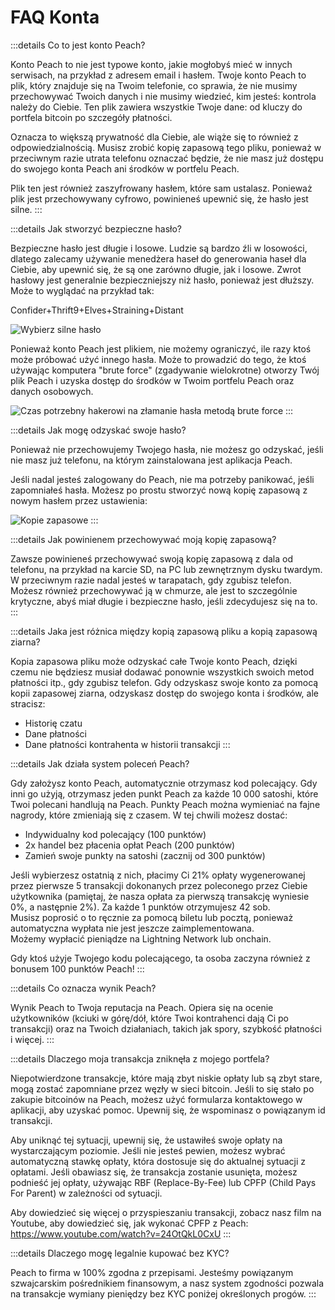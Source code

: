 # FAQ Konta

:::details Co to jest konto Peach?

Konto Peach to nie jest typowe konto, jakie mogłobyś mieć w innych serwisach, na przykład z adresem email i hasłem. Twoje konto Peach to plik, który znajduje się na Twoim telefonie, co sprawia, że nie musimy przechowywać Twoich danych i nie musimy wiedzieć, kim jesteś: kontrola należy do Ciebie. Ten plik zawiera wszystkie Twoje dane: od kluczy do portfela bitcoin po szczegóły płatności.

Oznacza to większą prywatność dla Ciebie, ale wiąże się to również z odpowiedzialnością. Musisz zrobić kopię zapasową tego pliku, ponieważ w przeciwnym razie utrata telefonu oznaczać będzie, że nie masz już dostępu do swojego konta Peach ani środków w portfelu Peach.

Plik ten jest również zaszyfrowany hasłem, które sam ustalasz. Ponieważ plik jest przechowywany cyfrowo, powinieneś upewnić się, że hasło jest silne.
:::

:::details Jak stworzyć bezpieczne hasło?

Bezpieczne hasło jest długie i losowe. Ludzie są bardzo źli w losowości, dlatego zalecamy używanie menedżera haseł do generowania haseł dla Ciebie, aby upewnić się, że są one zarówno długie, jak i losowe. Zwrot hasłowy jest generalnie bezpieczniejszy niż hasło, ponieważ jest dłuższy. Może to wyglądać na przykład tak:

Confider+Thrift9+Elves+Straining+Distant

![Wybierz silne hasło](/img/faq/account/StrongPassword.png)

Ponieważ konto Peach jest plikiem, nie możemy ograniczyć, ile razy ktoś może próbować użyć innego hasła. Może to prowadzić do tego, że ktoś używając komputera "brute force" (zgadywanie wielokrotne) otworzy Twój plik Peach i uzyska dostęp do środków w Twoim portfelu Peach oraz danych osobowych.

![Czas potrzebny hakerowi na złamanie hasła metodą brute force](/img/faq/account/PWBruteForce.png)
:::

:::details Jak mogę odzyskać swoje hasło?

Ponieważ nie przechowujemy Twojego hasła, nie możesz go odzyskać, jeśli nie masz już telefonu, na którym zainstalowana jest aplikacja Peach.

Jeśli nadal jesteś zalogowany do Peach, nie ma potrzeby panikować, jeśli zapomniałeś hasła. Możesz po prostu stworzyć nową kopię zapasową z nowym hasłem przez ustawienia:

![Kopie zapasowe](/img/faq/account/backups.png)
:::

:::details Jak powinienem przechowywać moją kopię zapasową?

Zawsze powinieneś przechowywać swoją kopię zapasową z dala od telefonu, na przykład na karcie SD, na PC lub zewnętrznym dysku twardym. W przeciwnym razie nadal jesteś w tarapatach, gdy zgubisz telefon. Możesz również przechowywać ją w chmurze, ale jest to szczególnie krytyczne, abyś miał długie i bezpieczne hasło, jeśli zdecydujesz się na to.
:::

:::details Jaka jest różnica między kopią zapasową pliku a kopią zapasową ziarna?

Kopia zapasowa pliku może odzyskać całe Twoje konto Peach, dzięki czemu nie będziesz musiał dodawać ponownie wszystkich swoich metod płatności itp., gdy zgubisz telefon. Gdy odzyskasz swoje konto za pomocą kopii zapasowej ziarna, odzyskasz dostęp do swojego konta i środków, ale stracisz:

- Historię czatu
- Dane płatności
- Dane płatności kontrahenta w historii transakcji
:::

:::details Jak działa system poleceń Peach?

Gdy założysz konto Peach, automatycznie otrzymasz kod polecający. Gdy inni go użyją, otrzymasz jeden punkt Peach za każde 10 000 satoshi, które Twoi polecani handlują na Peach. Punkty Peach można wymieniać na fajne nagrody, które zmieniają się z czasem. W tej chwili możesz dostać:

- Indywidualny kod polecający (100 punktów)
- 2x handel bez płacenia opłat Peach (200 punktów)
- Zamień swoje punkty na satoshi (zacznij od 300 punktów)

Jeśli wybierzesz ostatnią z nich, płacimy Ci 21% opłaty wygenerowanej przez pierwsze 5 transakcji dokonanych przez poleconego przez Ciebie użytkownika (pamiętaj, że nasza opłata za pierwszą transakcję wyniesie 0%, a następnie 2%). Za każde 1 punktów otrzymujesz 42 sob.  
Musisz poprosić o to ręcznie za pomocą biletu lub pocztą, ponieważ automatyczna wypłata nie jest jeszcze zaimplementowana.  
Możemy wypłacić pieniądze na Lightning Network lub onchain. 

Gdy ktoś użyje Twojego kodu polecającego, ta osoba zaczyna również z bonusem 100 punktów Peach!
:::

:::details Co oznacza wynik Peach?

Wynik Peach to Twoja reputacja na Peach. Opiera się na ocenie użytkowników (kciuki w górę/dół, które Twoi kontrahenci dają Ci po transakcji) oraz na Twoich działaniach, takich jak spory, szybkość płatności i więcej.
:::

:::details Dlaczego moja transakcja zniknęła z mojego portfela?

Niepotwierdzone transakcje, które mają zbyt niskie opłaty lub są zbyt stare, mogą zostać zapomniane przez węzły w sieci bitcoin.
Jeśli to się stało po zakupie bitcoinów na Peach, możesz użyć formularza kontaktowego w aplikacji, aby uzyskać pomoc. Upewnij się, że wspominasz o powiązanym id transakcji.

Aby uniknąć tej sytuacji, upewnij się, że ustawiłeś swoje opłaty na wystarczającym poziomie. Jeśli nie jesteś pewien, możesz wybrać automatyczną stawkę opłaty, która dostosuje się do aktualnej sytuacji z opłatami.
Jeśli obawiasz się, że transakcja zostanie usunięta, możesz podnieść jej opłaty, używając RBF (Replace-By-Fee) lub CPFP (Child Pays For Parent) w zależności od sytuacji.

Aby dowiedzieć się więcej o przyspieszaniu transakcji, zobacz nasz film na Youtube, aby dowiedzieć się, jak wykonać CPFP z Peach: https://www.youtube.com/watch?v=24OtQkL0CxU
:::

:::details Dlaczego mogę legalnie kupować bez KYC?

Peach to firma w 100% zgodna z przepisami. Jesteśmy powiązanym szwajcarskim pośrednikiem finansowym, a nasz system zgodności pozwala na transakcje wymiany pieniędzy bez KYC poniżej określonych progów.
:::
